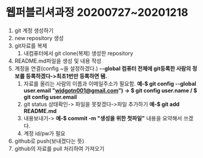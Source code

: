 # 웹퍼블리셔과정 20200727~20201218

1. git 계정 생성하기
2. new repository 생성
3. git자료를 복제 
   1. 내컴퓨터에서 git clone(복제) 생성한 repository
4. README.md파일을 생성 및 내용 작성
5. 계정을 연결(config ~을 설정하겠다.) **--global 컴퓨터 전체에 git등록한 사람의 정보를 등록하겠다->최초1번만 등록하면 됌.**
   1. 자료를 올리는 사람의 이름과 이메일주소가 필요함.  **예-$ git config --global user.email "wjdgotn001@gmail.com") -> $ git config user.name / $ git config user.email**
   2. git status 상태확인-> 파일을 못찾겠다->파일 추가하기 **예-$ git add README.md**
   3. 내용보내기->  **예-$ commit -m "생성을 위한 첫파일"** 내용을 요약해서 쓰겠다.
   4. 계정 id/pw가 필요
6. github로 push(보내겠다는 뜻)
7. github의 자료를 pull 처리하여 가져오기

